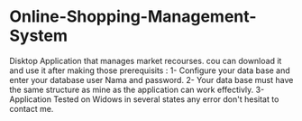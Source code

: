 # Online-Shopping-Management-System
Disktop Application that manages market recourses.
cou can download it and use it after making those prerequisits :
1- Configure your data base and enter your database user Nama and password.
2- Your data base must have the same structure as mine as the application can work effectivly.
3- Application Tested on Widows in several states any error don't hesitat to contact me.
